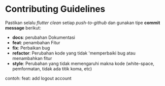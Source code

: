 # Contributing Guidelines

Pastikan selalu *flutter clean* setiap *push-to-github* dan gunakan tipe **commit message** berikut:  
  
- **docs**: perubahan Dokumentasi  
- **feat**: penambahan Fitur
- **fix**: Perbaikan bug 
- **refactor**: Perubahan kode yang tidak 'memperbaiki bug atau menambahkan fitur  
- **style**: Perubahan yang tidak memengaruhi makna kode (white-space, pemformatan, tidak ada titik koma, etc)  
  
contoh: feat: add logout account
